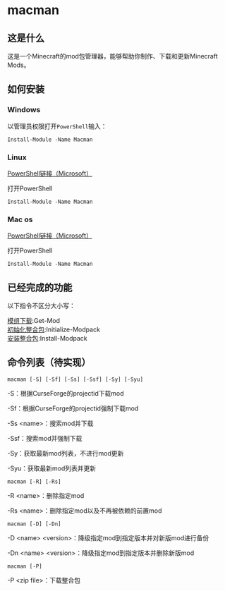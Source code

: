 # macman

## 这是什么

这是一个Minecraft的mod包管理器，能够帮助你制作、下载和更新Minecraft Mods。

## 如何安装

### Windows

以管理员权限打开`PowerShell`输入：

```[powershell]
Install-Module -Name Macman
```

### Linux

[PowerShell链接（Microsoft）](https://docs.microsoft.com/powershell/scripting/install/installing-powershell-core-on-linux?view=powershell-7)

打开PowerShell

```[terinmal]
Install-Module -Name Macman
```

### Mac os

[PowerShell链接（Microsoft）](https://docs.microsoft.com/powershell/scripting/install/installing-powershell-core-on-macos?view=powershell-7)

打开PowerShell

```[powershell]
Install-Module -Name Macman
```


## 已经完成的功能
以下指令不区分大小写：

[模组下载](./docs/getmod.md):Get-Mod  
[初始化整合包](#):Initialize-Modpack  
[安装整合包](#):Install-Modpack  

## 命令列表（待实现）

```[powershell]
macman [-S] [-Sf] [-Ss] [-Ssf] [-Sy] [-Syu]
```

-S：根据CurseForge的projectid下载mod

-Sf：根据CurseForge的projectid强制下载mod

-Ss \<name>：搜索mod并下载

-Ssf：搜索mod并强制下载

-Sy：获取最新mod列表，不进行mod更新

-Syu：获取最新mod列表并更新

```[powershell]
macman [-R] [-Rs]
```

-R \<name>：删除指定mod

-Rs \<name>：删除指定mod以及不再被依赖的前置mod

```[powershell]
macman [-D] [-Dn]
```

-D \<name> \<version>：降级指定mod到指定版本并对新版mod进行备份

-Dn \<name> \<version>：降级指定mod到指定版本并删除新版mod

```[powershell]
macman [-P]
```

-P \<zip file>：下载整合包
